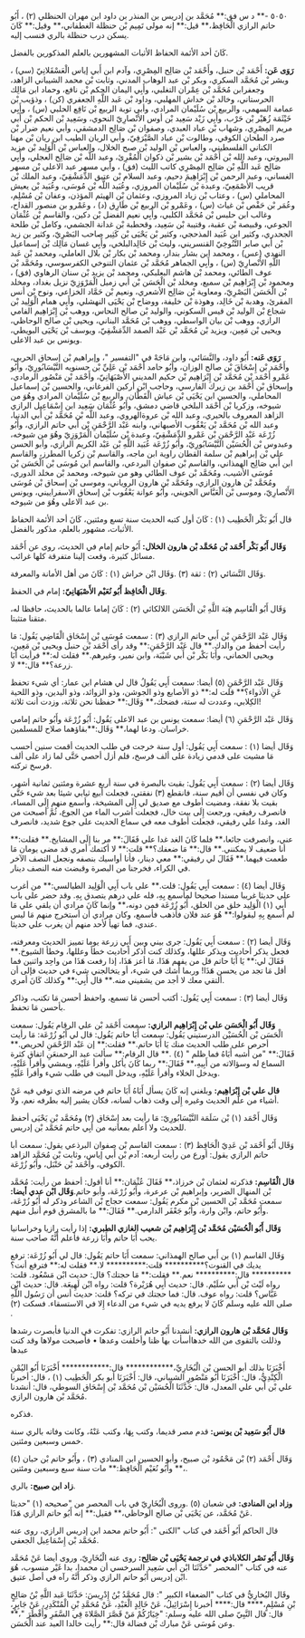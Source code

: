 ٥٠٥٠ -** د س فق:** مُحَمَّد بن إدريس بن المنذر بن داود ابن مهران الحنظلي (٢) ، أَبُو حاتم الرازي الْحَافِظ،** قيل:** إنه مولى تَمِيم بْن حنظلة الغطفاني،** وقيل:** كَانَ يسكن درب حنظلة بالري فنسب إليه.

كَانَ أحد الأئمة الحفاظ الأثبات المشهورين بالعلم المذكورين بالفضل.

**رَوَى عَن:** أَحْمَد بْن حنبل، وأَحْمَد بْن صَالِح المِصْرِي، وآدم ابن أَبي إياس الْعَسْقَلانِيّ (سي) ، وبشر بْن مُحَمَّد السكري، وبكر بْن عبد الوهاب المدني، وثابت بْن محمد الشيباني الزاهد، وجعفرابن مُحَمَّد بْن عِمْران التغلبي، وأَبِي اليمان الحكم بْن نافع، وحماد ابن مَالِك الحرستاني، وخالد بْن خداش المهلبي، وداود بْن عَبد اللَّهِ الجعفري (كن) ، وذؤيب بْن عمامة السهمي، والربيع بْن سُلَيْمان المرادي، وأبي توبة الربيع بْن نَافِع الحلبي (س) ، وأَبِي خَيْثَمَة زُهَيْر بْن حَرْب، وأَبِي زَيْد سَعِيد بْن أوس الأَنْصارِيّ النحوي، وسَعِيد بْن الحكم بْن أَبي مريم المِصْرِي، وشهاب بْن عباد العبدي، وصفوان بْن صَالِح الدمشقي، وأبي نعيم ضرار بْن صرد الطحان الكوفي، وطالوت بْن عباد الصَّيْرَفِيّ، وأبي الريان الطيب ابن ريان بْن مهنا الكناني الفلسطيني، والعباس بْن الوليد بْن صبح الخلال، والعباس بْن الْوَلِيد بْن مزيد البيروتي، وعبد الله بْن أَحْمَد بْن بشير بْن ذكوان الْمُقْرِئ، وعبد اللَّه بْن صَالِح العجلي، وأَبِي صَالِح عَبد اللَّهِ بْن صَالِح المِصْرِي كاتب الليث (فق) ، وأبي مسهر عبد الاعلى بْن مسهر الغساني، وعبد الرحمن بْن إِبْرَاهِيمَ دحيم، وعبد السلام بْن عتيق الدِّمَشْقِيّ، وعبد الملك بْن قريب الأَصْمَعِيّ، وعبدة بْن سُلَيْمان المروزي، وعُبَيد اللَّه بْن مُوسَى، وعُبَيد بْن يعيش المحاملي (س) ، وعتاب بْن زياد المروزي، وعثمان بْن الهيثم المؤذن، وعفان بْن مُسْلِم، وعُمَر بْن حَفْص بْن غياث (س) ، وعَمْرو بْن الربيع بْن طَارِق (د) ، وعَمْرو بن منصور القداح، وغالب ابن حلبس بْن مُحَمَّد الكلبي، وأَبِي نعيم الفضل بْن دكين، والقاسم بْن عُثْمَان الجوعي، وقبيصة بْن عقبة، وقتيبة بْن سَعِيد، وقحطبة بْن غدانة الجشمي، وكامل بْن طلحة الجحدري، وكثير ابن عُبَيد المذحجي، وكثير بْن يَحْيَى بْن كَثِير صاحب البَصْرِيّ، وكثير بن زيد بْن أَبي صابر التَّنُوخِيّ القنسريني، وليث بْن خَالِدالبلخي، وأَبِي غسان مَالِك بْن إسماعيل النهدي (عس) ، ومحمد ابن بشار بندار، ومحمد بْن بكار بْن بلال العاملي، ومحمد بْن عَبد اللَّهِ الأَنْصارِيّ (س) ، وأَبِي الجماهر مُحَمَّد بْن عثمان التنوخي الكفرسوسي، ومُحَمَّد بْن عوف الطائي، ومحمد بْن هاشم البعلبكي، ومحمد بْن يزيد بْن سنان الرهاوي (فق) ، ومحمود بْن إِبْرَاهِيم بْن سميع، ومخلد بْن الْحَسَن بْن أَبي زميل الْمَرْوَزِيّ نزيل بغداد، ومخلد بْن الْحَسَن البَصْرِيّ، ومعاوية بْن صَالِح الأشعري، ونعيم بْن حَمَّاد الخزاعي، ونوح بْن أنس المقرئ، وهدبة بْن خَالِد، وهوذة بْن خليفة، ووضاح بْن يَحْيَى النهشلي، وأَبِي همام الْوَلِيد بْن شجاع بْن الوليد بْن قيس السكوني، والوليد بْن صالح النحاس، ووهب بْن إِبْرَاهِيم الفامي الرازي، ووهب بْن بيان الواسطي، ووهب بْن مُحَمَّد البناني، ويحيى بْن صالح الوحاظي، ويحيى بْن مَعِين، ويزيد بْن مُحَمَّد بْن عَبْد الصمد الدِّمَشْقِيّ، ويوسف بْن يَحْيَى البويطي، ويونس بن عبد الاعلى.

**رَوَى عَنه:** أَبُو داود، والنَّسَائي، وابن مَاجَهْ في "التفسير "، وإبراهيم بْن إسحاق الحربي، وأَحْمَد بْن إِسْحَاقَ بْن صالح الوزان، وأَبُو حامد أَحْمَد بْن عَلِيِّ بْن حسنويه النَّيْسَابُورِيّ، وأَبُو عَمْرو أَحْمَد بْن مُحَمَّد بْن إِبْرَاهِيم بْن حكيم المديني الأَصْبَهَانِيّ، وأَحْمَد بْن مَنْصُور الرمادي، وإسحاق بْن أَحْمَد بن زيرك الفارسي، وحاجب ابْن أركين الفرغاني، والحسين بْن إسماعيل المحاملي، والحسين ابن يَحْيَى بْن عياش الْقَطَّان، والربيع بْن سُلَيْمان المرادي وهُوَ من شيوخه، وزكريا بْن أَحْمَد البلخي قاضي دمشق، وأَبُو عُثْمَان سَعِيد ابن إِسْمَاعِيل الرازي الزاهد المعروف بالحيري، وعبد الله بْن عروةالهروي، وعبد اللَّه بْن مُحَمَّد بْن أَبي الدنيا، وعبد الله بْن مُحَمَّد بْن يَعْقُوب الأصبهاني، وابنه عَبْد الرَّحْمَنِ بْن أَبي حاتم الرازي، وأَبُو زُرْعَة عَبْد الرَّحْمَنِ بْن عَمْرو الدِّمَشْقِيّ، وعبدة بْن سُلَيْمان الْمَرْوَزِيّ وهُوَ من شيوخه، وعبدوس بْن الْحُسَيْن النَّيْسَابُورِيّ، وأَبُو زُرْعَة عُبَيد اللَّهِ بْن عَبْد الكريم الرازي، وأبو الحسن علي بْن إبراهيم بْن سلمة القطان راوية ابن ماجه، والقاسم بْن زكريا المطرز، والقاسم ابن أَبي صَالِح الهمذاني، والقاسم بْن صفوان البردعي، والقاسم ابن مُوسَى بْن الْحَسَن بْن مُوسَى الأشيب، ومُحَمَّد بْن عوف الطائي وهو من شيوخه، ومحمد بْن مخلد الدوري، ومُحَمَّد بْن هارون الرازي، ومُحَمَّد بْن هارون الروياني، وموسى بْن إسحاق بْن مُوسَى الأَنْصارِيّ، وموسى بْن الْعَبَّاس الجويني، وأَبُو عوانة يَعْقُوب بْن إسحاق الاسفراييني، ويونس بن عبد الاعلى وهُوَ من شيوخه.

قال أَبُو بَكْر الْخَطِيب (١) : كَانَ أول كتبه الحديث سنة تسع ومئتين، كَانَ أحد الأئمة الحفاظ الأثبات، مشهور بالعلم، مذكور بالفضل.

**وَقَال أَبُو بَكْر أَحْمَد بْن مُحَمَّد بْن هارون الخلال:** أَبُو حاتم إمام في الحديث، روى عن أَحْمَد مسائل كثيرة، وقعت إلينا متفرقة كلها غرائب.

وَقَال النَّسَائي (٢) : ثقة (٣) .وَقَال ابْن خراش (١) : كَانَ من أهل الأمانة والمعرفة.

**وَقَال الْحَافِظ أَبُو نُعَيْم الأَصْبَهَانِيّ:** إمام في الحفظ.

وَقَال أَبُو الْقَاسِم هِبَة اللَّهِ بْن الْحَسَن اللالكائي (٢) : كَانَ إماما عالما بالحديث، حافظا له، متقنا متثبتا.

وَقَال عَبْد الرَّحْمَنِ بْن أَبي حاتم الرازي (٣) : سمعت مُوسَى بْن إِسْحَاق الْقَاضِي يَقُول: مَا رأيت أحفظ من والدك.** قال عَبْد الرَّحْمَنِ:** وقد رأى أَحْمَد بْن حنبل ويحيى بْن مَعِين، ويحيى الحماني، وأَبَا بَكْر بْن أَبي شَيْبَة، وابن نمير، وغيرهم.** فقلت له:** فرأيت أَبَا زرعة؟** قال:** لا.

وَقَال عَبْد الرَّحْمَنِ (٥) أيضا: سمعت أَبِي يَقُولُ قال لي هشام ابن عمار: أي شيء تحفظ عَنِ الأذواء؟** قلت له:** ذو الأصابع وذو الجوشن، وذو الزوائد، وذو اليدين، وذو اللحية الكِلابي، وعددت له ستة، فضحك،** وَقَال:** حفظنا نحن ثلاثة، وزدت أنت ثلاثة!

وَقَال عَبْد الرَّحْمَنِ (٦) أيضا: سمعت يونس بن عبد الاعلى يَقُول: أَبُو زُرْعَة وأَبُو حاتم إمامي خراسان. ودعا لهما،** وَقَال:**بقاؤهما صلاح للمسلمين.

وَقَال أيضا (١) : سمعت أَبِي يَقُول: أول سنة خرجت في طلب الحديث أقمت سنين أحسب مَا مشيت على قدمي زيادة على ألف فرسخ، فلم أزل أحصي حَتَّى لما زاد على ألف فرسخ تركته.

وَقَال أيضا (٢) : سمعت أَبِي يَقُول: بقيت بالبصرة في سنة أربع عشرة ومئتين ثمانية أشهر، وكان في نفسي أن أقيم سنة، فانقطع (٣) نفقتي، فجعلت أبيع ثيابي شيئا بعد شيء حَتَّى بقيت بلا نفقة، ومضيت أطوف مع صديق لي إِلَى المشيخة، وأسمع منهم إِلَى المساء، فانصرف رفيقي، ورجعت إِلَى بيت خال، فجعلت أشرب الماء من الجوع، ثُمَّ أصبحت من الغد، وغدا علي رفيقي، فجعلت أطوف معه في سماع الحديث على جوع شديد، فانصرف

عني، وانصرفت جائعا،** فلما كَانَ الغد غدا علي فَقَالَ:** مر بنا إِلَى المشايخ.** فقلت:** أنا ضعيف لا يمكنني.** قال:** مَا ضعفك؟** قلت:** لا أكتمك أمري قد مضى يومان مَا طعمت فيهما.** فَقَالَ لي رفيقي:** معي دينار، فأنا أواسيك بنصفه ونجعل النصف الآخر في الكراء، فخرجنا من البصرة وقبضت منه النصف دينار.

وَقَال أيضا (٤) : سمعت أَبِي يَقُول: قلت.** على باب أَبِي الْوَلِيد الطيالسي:** من أغرب علي حديثا غريبا مسندا صحيحا لمأسمع بِهِ، فله علي درهم يتصدق بِهِ. وقد حضر على باب أَبِي (١) الْوَلِيد خلق من الخلق، أَبُو زُرْعَة فمن دونه،** وإنما كَانَ مرادي أن يلقي علي مَا لم أسمع بِهِ ليقولوا:** هُوَ عند فلان فأذهب فأسمع، وكان مرادي أن أستخرج منهم مَا ليس عندي، فما تهيأ لأحد منهم أن يغرب علي حديثا.

وَقَال أيضا (٢) : سمعت أَبِي يَقُول: جرى بيني وبين أَبِي زرعة يوما تمييز الحديث ومعرفته، فجعل يذكر أحاديث ويذكر عللها، وكذلك كنت أذكر أحاديث خطأ وعللها، وخطأ الشيوخ.** فَقَالَ لي:** يَا أَبَا حاتم قل من يفهم هَذَا، مَا أعز هَذَا، إذا رفعت هَذَا من واحِد واثنين فما أقل مَا تجد من يحسن هَذَا! وربما أشك في شيء، أو يتخالجني شيء في حديث فإلى أن ألتقي معك لا أجد من يشفيني منه.** قال أَبِي:** وكذلك كَانَ أمري.

وَقَال أيضا (٣) : سمعت أَبِي يَقُول: أكتب أحسن مَا تسمع، واحفظ أحسن مَا تكتب، وذاكر بأحسن مَا تحفظ.

**وَقَال أَبُو الْحَسَن علي بْن إِبْرَاهِيم الرازي:** سمعت أَحْمَد بْن علي الرقام يَقُول: سمعت الْحَسَن بْن الْحُسَيْن الدرستيني يَقُول: سمعت أَبَا حاتم يَقُول: قال لي أَبُو زُرْعَة: مَا رأيت أحرص على طلب الحديث منك يَا أَبَا حاتم.** فقلت:** إن عَبْد الرَّحْمَنِ لحريص.** فَقَالَ:** "من أشبه أَبَاهُ فما ظلم " (٤) .** قال الرقام:** سألت عبد الرحمنعَنِ اتفاق كثرة السماع له وسؤالاته من أَبِيهِ،** فَقَالَ:** ربما كَانَ يأكل وأقرأ عَلَيْهِ، ويمشي وأقرأ عَلَيْهِ، ويدخل الخلاء وأقرأ عَلَيْهِ، ويدخل البيت في طلب شيء وأقرأ عَلَيْهِ.

**قال علي بْن إِبْرَاهِيم:** وبلغني إنه كَانَ يسأل أَبَاهُ أَبَا حاتم في مرضه الذي توفي فيه عَنْ أشياء من علم الحديث وغيره إِلَى وقت ذهاب لسانه، فكان يشير إليه بطرفه نعم، ولا.

وَقَال أَحْمَد (١) بْن سَلَمَة النَّيْسَابُورِيّ: مَا رأيت بعد إِسْحَاق (٢) ومُحَمَّد بْن يَحْيَى أحفظ للحديث ولا أعلم بمعانيه من أَبِي حاتم مُحَمَّد بْن إدريس.

وَقَال أَبُو أَحْمَد بْن عَدِيّ الْحَافِظ (٣) : سمعت القاسم بْن صفوان البرذعي يقول: سمعت أبا حاتم الرازي يقول: أورع من رأيت أربعه: آدم بْن أَبي إياس، وثابت بْن مُحَمَّد الزاهد الكوفي، وأَحْمَد بْن حَنْبَل، وأَبُو زُرْعَة.

**قال الْقَاسِم:** فذكرته لعثمان بْن خرزاذ،** فَقَالَ عُثْمَان:** أنا أقول: أحفظ من رأيت: مُحَمَّد بْن المنهال الضرير، وإبراهيم بْن عرعرة، وأَبُو زُرْعَة، وأبو حاتم.**وَقَال ابْن عدي أيضا:** سمعت مُحَمَّد بْن الحسين بْن مكرم يَقُول: سمعت حجاج بْن الشاعر وذكر له أَبُو زُرْعَة، وأَبُو حاتم، وابْن وارة، وأَبُو جَعْفَر الدارمي.** فَقَالَ:** ما بالمشرق قوم أنبل منهم.

**وَقَال أَبُو الْحُسَيْن مُحَمَّد بْن إِبْرَاهِيم بْن شعيب الغازي الطبري:** إذا رأيت رازيا وخراسانيا يحب أَبَا حاتم وأَبَا زرعة فأعلم أَنَّهُ صاحب سنة.

وَقَال القاسم (١) بن أَبي صالح الهمذاني: سمعت أَبَا حاتم يَقُول: قال لي أَبُو زُرْعَة: ترفع يديك في القنوت؟********** قلت:********** لا.** فقلت له:** فترفع أنت؟********** قال:********** نعم.** فقلت:** مَا حجتك؟ قال: حديث ابْن مَسْعُود. قلت: رواه لَيْث بْن أَبي سُلَيْم. قال: حديث أَبِي هُرَيْرة؟ قلت: رواه ابْن لَهِيعَة. قال: حديث ابْن عَبَّاس؟ قلت: رواه عوف. قال: فما حجتك في تركه؟ قلت: حديث أنس أن رَسُول اللَّهِ صلى الله عليه وسلم كَانَ لا يرفع يديه في شيء من الدعاء إِلا في الاستسقاء. فسكت (٢) .

**وَقَال مُحَمَّد بْن هارون الرازي:** أنشدنا أَبُو حاتم الرازي: تفكرت في الدنيا فأبصرت رشدها وذللت بالتقوى من الله خدهاأسأت بها ظنا وأخلفت وعدها • فأصبحت مولاها وقد كنت عبدها

أَخْبَرَنَا بذلك أبو الحسن بْن الْبُخَارِيِّ،************ قال:************ أَخْبَرَنَا أَبُو اليُمْنِ الْكِنْدِيُّ، قال: أَخْبَرَنَا أَبُو مَنْصُورٍ الشيباني، قال: أَخْبَرَنَا أبو بكر الْخَطِيب (١) ، قال: أخبرنا علي بْن أَبي علي المعدل، قال: حَدَّثَنَا الْحُسَيْن بْن مُحَمَّد بْن إِسْحَاق السوطي، قال: أنشدنا مُحَمَّد بْن هارون الرازي.

فذكره.

**قال أَبُو سَعِيد بْن يونس:** قدم مصر قديما، وكتب بِهَا، وكتب عَنْهُ، وكانت وفاته بالري سنة خمس وسبعين ومئتين.

وَقَال أَحْمَد (٢) بْن مَحْمُود بْن صبيح، وأبو الحسين ابن المنادي (٣) ، وأَبُو حاتم بْن حبان (٤) ،** وأَبُو نُعَيْم الْحَافِظ:** مات سنة سبع وسبعين ومئتين.

**زاد ابن صبيح:** بالري.

**وزاد ابن المنادى:** في شعبان (٥) .وروى الْبُخَارِيّ في باب المحصر من "صحيحه (١) "حديثا عَنْ مُحَمَّد، عن يَحْيَى بْن صالح الوحاظي،** فقيل:** إنه أَبُو حاتم الرازي هَذَا.

قال الحاكم أَبُو أَحْمَد في كتاب "الكنى ": أَبُو حاتم محمد ابن إدريس الرازي، روى عنه مُحَمَّد بْن إِسْمَاعِيل الجعفي.

**وَقَال أَبُو نَصْر الكلاباذي في ترجمة يَحْيَى بْن صَالِح:** روى عنه الْبُخَارِيّ، وروى أيضا عَنْ مُحَمَّد عنه في كتاب "المحصر "حَدَّثَنَا ابْن أَبي سَعِيد السرخسي أن محمدا، بدا غَيْر منسوب، هُوَ ابْن إدريس أَبُو حاتم الرازي وذكر أَنَّهُ رآه في أصل عتيق.

وقَال البُخارِيُّ في كتاب "الضعفاء الكبير ": قال مُحَمَّدُ بْنُ إِدْرِيسَ: حَدَّثَنَا عَبد اللَّهِ بْنُ صَالِحٍ بْنِ مُسْلِمٍ،**** قال:**** أخبرنا إِسْرَائِيلُ، عَنْ خَالِدٍ الْعَبْدِ، عَنْ مُحَمَّدِ بْنِ الْمُنْكَدِرِ، عَنْ جَابِرٍ، قال: قال النَّبِيّ صلى الله عليه وسلم: "خِيَارُكُمْ مَنْ قَصَّرَ الصَّلاةَ فِي السَّفَرِ وأَفْطَرَ "،** وعن مُوسَى عَنْ مبارك بْن فضالة قال:** رأيت خالدا العبد عند الْحَسَن.